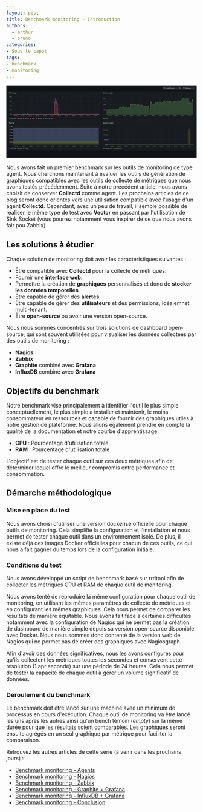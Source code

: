 ```yaml
---
layout: post
title: Benchmark monitoring - Introduction
authors:
  - arthur
  - bruno
categories:
- Sous le capot
tags:
- benchmark
- monitoring
---
```


[![Exemple de dashboard de Grafana](/images/monitoring-dasboard-benchmark/monitoring.png)](/images/monitoring-dasboard-benchmark/monitoring.png)


Nous avons fait un premier benchmark sur les outils de monitoring de type agent. Nous cherchons maintenant à évaluer les outils de génération de graphiques compatibles avec les outils de collecte de métriques que nous avons testés précédemment.
Suite à notre précédent article, nous avons choisit de conserver **Collectd** comme agent. Les prochains articles de ce blog seront donc orientés vers une utilisation compatible avec l'usage d'un agent **Collectd**. Cependant, avec un peu de travail, il semble possible de réaliser le mème type de test avec **Vector** en passant par l'utilisation de Sink Socket (vous pourrez notamment vous inspirer de ce que nous avons fait pou Zabbix).

## Les solutions à étudier

Chaque solution de monitoring doit avoir les caractéristiques suivantes :

- Être compatible avec **Collectd** pour la collecte de métriques.
- Fournir une **interface web**.
- Permettre la création de **graphiques** personnalisés et donc de **stocker les données temporelles**.
- Être capable de gérer des **alertes**.
- Être capable de gérer des **utilisateurs** et des permissions, idéalemnet multi-tenant.
- Être **open-source** ou avoir une version open-source.

Nous nous sommes concentrés sur trois solutions de dashboard open-source, qui sont souvent utilisées pour visualiser les données collectées par des outils de monitoring :
- **Nagios**
- **Zabbix**
- **Graphite** combiné avec **Grafana**
- **InfluxDB** combiné avec **Grafana**

## Objectifs du benchmark

Notre benchmark vise principalement à identifier l'outil le plus simple conceptuellement, le plus simple à installer et maintenir, le moins consommateur en ressources et capable de fournir des graphiques utiles à notre gestion de plateforme. Nous allons également prendre en compte la qualité de la documentation et notre courbe d'apprentissage.

- **CPU** : Pourcentage d'utilisation totale  
- **RAM** : Pourcentage d'utilisation totale  

L'objectif est de tester chaque outil sur ces deux métriques afin de déterminer lequel offre le meilleur compromis entre performance et consommation.

## Démarche méthodologique

### Mise en place du test

Nous avons choisi d'utiliser une version dockerisé officielle pour chaque outils de monitoring. Cela simplifie la configuration et l'installation et nous permet de tester chaque outil dans un environnement isolé. De plus, il existe déjà des images Docker officielles pour chacun de ces outils, ce qui nous a fait gagner du temps lors de la configuration initiale.

### Conditions du test

Nous avons développé un script de benchmark basé sur rrdtool afin de collecter les métriques CPU et RAM de chaque outil de monitoring.

Nous avons tenté de reproduire la même configuration pour chaque outil de monitoring, en utilisant les mêmes paramètres de collecte de métriques et en configurant les mêmes graphiques. Cela nous permet de comparer les résultats de manière équitable. Nous avons fait face à certaines difficultés notamment avec la configuration de Nagios qui ne permet pas la création de dashboard de manière simple depuis sa version open-source disponible avec Docker. Nous nous sommes donc contenté de la version web de Nagios qui ne permet pas de créer des graphiques avec Nagiosgraph.

Afin d'avoir des données significatives, nous les avons configurés pour qu'ils collectent les métriques toutes les secondes et conservent cette résolution (1 apr seconde) sur une période de 24 heures. Cela nous permet de tester la capacité de chaque outil à gérer un volume significatif de données.

### Déroulement du benchmark

Le benchmark doit être lancé sur une machine avec un minimum de processus en cours d'exécution. Chaque outil de monitoring va être lancé les uns après les autres ainsi qu'un bench témoin (_empty_) sur la même durée pour que les résultats soient comparables. Les graphiques seront ensuite agrégés en un seul graphique par métrique pour faciliter la comparaison.


Retrouvez les autres articles de cette série (à venir dans les prochains jours) :

- [Benchmark monitoring - Agents](/monitoring-agents/)
- [Benchmark monitoring - Nagios](/monitoring-nagios/)
- [Benchmark monitoring - Zabbix](/monitoring-zabbix/)
- [Benchmark monitoring - Graphite + Grafana](/monitoring-graphite/)
- [Benchmark monitoring - InfluxDB + Grafana](/monitoring-influxdb)
- [Benchmark monitoring - Conclusion](/monitoring-conclusion/)
